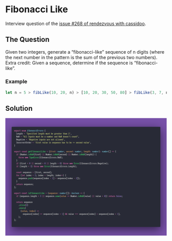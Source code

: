 # Fibonacci Like

Interview question of the [issue #268 of rendezvous with cassidoo](https://buttondown.email/cassidoo/archive/hope-is-a-gift-you-dont-have-to-surrender-a-power/).

## The Question

Given two integers, generate a “fibonacci-like” sequence of n digits (where the next number in
the pattern is the sum of the previous two numbers). Extra credit: Given a sequence, determine if
the sequence is “fibonacci-like”.

### Example

```js
let n = 5 > fibLike(10, 20, n) > [10, 20, 30, 50, 80] > fibLike(3, 7, n) > [3, 7, 10, 17, 27];
```

## Solution

![Code Polaroid](./code.png)
